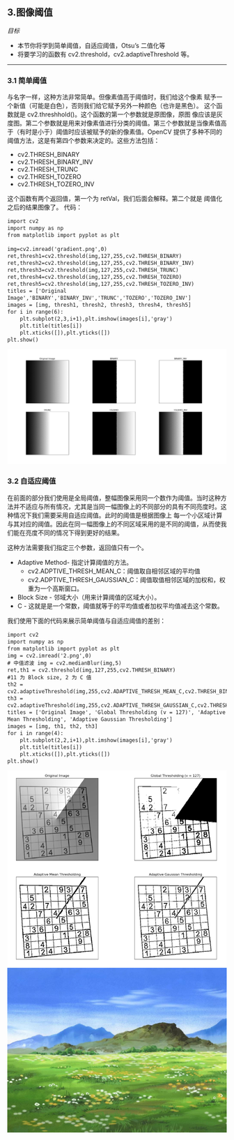 ## 3.图像阈值


*目标*
* 本节你将学到简单阈值，自适应阈值，Otsu’s 二值化等
* 将要学习的函数有 cv2.threshold，cv2.adaptiveThreshold 等。
---

### 3.1 简单阈值

与名字一样，这种方法非常简单。但像素值高于阈值时，我们给这个像素 赋予一个新值（可能是白色），否则我们给它赋予另外一种颜色（也许是黑色）。 这个函数就是 cv2.threshhold()。这个函数的第一个参数就是原图像，原图 像应该是灰度图。第二个参数就是用来对像素值进行分类的阈值。第三个参数就是当像素值高于（有时是小于）阈值时应该被赋予的新的像素值。OpenCV 提供了多种不同的阈值方法，这是有第四个参数来决定的。这些方法包括：
* cv2.THRESH_BINARY 
* cv2.THRESH_BINARY_INV 
* cv2.THRESH_TRUNC 
* cv2.THRESH_TOZERO 
* cv2.THRESH_TOZERO_INV

这个函数有两个返回值，第一个为 retVal，我们后面会解释。第二个就是 阈值化之后的结果图像了。
代码：

```
import cv2 
import numpy as np 
from matplotlib import pyplot as plt

img=cv2.imread('gradient.png',0)
ret,thresh1=cv2.threshold(img,127,255,cv2.THRESH_BINARY) 
ret,thresh2=cv2.threshold(img,127,255,cv2.THRESH_BINARY_INV) 
ret,thresh3=cv2.threshold(img,127,255,cv2.THRESH_TRUNC) 
ret,thresh4=cv2.threshold(img,127,255,cv2.THRESH_TOZERO) 
ret,thresh5=cv2.threshold(img,127,255,cv2.THRESH_TOZERO_INV)
titles = ['Original Image','BINARY','BINARY_INV','TRUNC','TOZERO','TOZERO_INV']
images = [img, thresh1, thresh2, thresh3, thresh4, thresh5]
for i in range(6): 
    plt.subplot(2,3,i+1),plt.imshow(images[i],'gray') 
    plt.title(titles[i]) 
    plt.xticks([]),plt.yticks([])
plt.show()
```

![](1.png )

### 3.2 自适应阈值

在前面的部分我们使用是全局阈值，整幅图像采用同一个数作为阈值。当时这种方法并不适应与所有情况，尤其是当同一幅图像上的不同部分的具有不同亮度时。这种情况下我们需要采用自适应阈值。此时的阈值是根据图像上 每一个小区域计算与其对应的阈值。因此在同一幅图像上的不同区域采用的是不同的阈值，从而使我们能在亮度不同的情况下得到更好的结果。 

这种方法需要我们指定三个参数，返回值只有一个。 

* Adaptive Method- 指定计算阈值的方法。 
    *  cv2.ADPTIVE_THRESH_MEAN_C：阈值取自相邻区域的平均值 
    *  cv2.ADPTIVE_THRESH_GAUSSIAN_C：阈值取值相邻区域的加权和，权重为一个高斯窗口。
* Block Size - 邻域大小（用来计算阈值的区域大小）。 
*  C - 这就是是一个常数，阈值就等于的平均值或者加权平均值减去这个常数。

我们使用下面的代码来展示简单阈值与自适应阈值的差别：

```
import cv2 
import numpy as np 
from matplotlib import pyplot as plt
img = cv2.imread('2.png',0) 
# 中值滤波 img = cv2.medianBlur(img,5)
ret,th1 = cv2.threshold(img,127,255,cv2.THRESH_BINARY) 
#11 为 Block size, 2 为 C 值 
th2 = cv2.adaptiveThreshold(img,255,cv2.ADAPTIVE_THRESH_MEAN_C,cv2.THRESH_BINARY,11,2) 
th3 = cv2.adaptiveThreshold(img,255,cv2.ADAPTIVE_THRESH_GAUSSIAN_C,cv2.THRESH_BINARY,11,2)
titles = ['Original Image', 'Global Thresholding (v = 127)', 'Adaptive Mean Thresholding', 'Adaptive Gaussian Thresholding'] 
images = [img, th1, th2, th3]
for i in range(4): 
    plt.subplot(2,2,i+1),plt.imshow(images[i],'gray') 
    plt.title(titles[i]) 
    plt.xticks([]),plt.yticks([]) 
plt.show()
```

![](3.png)
![](../OpenCV图像处理/1.jpg)